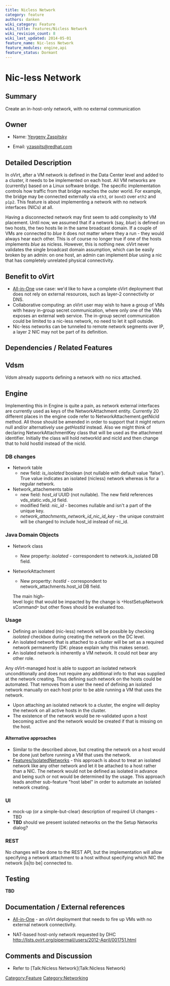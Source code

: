 ```yaml
---
title: Nicless Network
category: feature
authors: danken
wiki_category: Feature
wiki_title: Features/Nicless Network
wiki_revision_count: 8
wiki_last_updated: 2014-05-01
feature_name: Nic-less Network
feature_modules: engine,api
feature_status: Dormant
---
```


# Nic-less Network

## Summary

Create an in-host-only network, with no external communication

## Owner

*   Name: [Yevgeny Zaspitsky](User:yevgenyz)

<!-- -->

*   Email: <yzaspits@redhat.com>

## Detailed Description

In oVirt, after a VM network is defined in the Data Center level and added to a cluster, it needs to be implemented on each host. All VM networks are (currently) based on a Linux software bridge. The specific implementation controls how traffic from that bridge reaches the outer world. For example, the bridge may be connected externally via `eth3`, or `bond3` over `eth2` and `p1p2`. This feature is about implementing a network with no network interfaces (NICs) at all.

Having a disconnected network may first seem to add complexity to VM placement. Until now, we assumed that if a network (say, *blue*) is defined on two hosts, the two hosts lie in the same broadcast domain. If a couple of VMs are connected to *blue* it does not matter where they a run - they would always hear each other. This is of course no longer true if one of the hosts implements *blue* as nicless. However, this is nothing new. oVirt never validates the single broadcast domain assumption, which can be easily broken by an admin: on one host, an admin can implement *blue* using a nic that has completely unrelated physical connectivity.

## Benefit to oVirt

*   [All-in-One](Feature/AllInOne) use case: we'd like to have a complete oVirt deployment that does not rely on external resources, such as layer-2 connectivity or DNS.
*   Collaborative computing: an oVirt user may wish to have a group of VMs with heavy in-group secret communication, where only one of the VMs exposes an external web service. The in-group secret communication could be limited to a nic-less network, no need to let it spill outside.
*   Nic-less networks can be tunneled to remote network segments over IP, a layer 2 NIC may not be part of its definition.

## Dependencies / Related Features

## Vdsm

Vdsm already supports defining a network with no nics attached.

## Engine

Implementing this in Engine is quite a pain, as network external interfaces are currently used as keys of the NetworkAttachment entity. Currently 20 different places in the engine code refer to NetworkAttachement.getNicId method. All those should be amended in order to support that it might return null and/or alternatively use *getHostId* instead. Also we might think of declaring NetworkAttachmentKey class that will be used as the attachment identifier. Initially the class will hold networkId and nicId and then change that to hold hostId instead of the nicId.

### DB changes

*   Network table
    -   new field: *is_isolated* boolean (not nullable with default value 'false'). True value indicates an isolated (nicless) network whereas is for a regular network.
*   Network_attachements table
    -   new field: *host_id* UUID (not nullable). The new field references vds_static.vds_id field.
    -   modified field: *nic_id* - becomes nullable and isn't a part of the unique key.
    -   *network_attachments_network_id_nic_id_key* - the unique constraint will be changed to include host_id instead of nic_id.

### Java Domain Objects

*   Network class
    -   New property: *isolated* - correspondent to network.is_isolated DB field.
*   NetworkAttachment
    -   New propertty: *hostId* - correspondent to network_attachments.host_id DB field.

      The main high-level logic that would be impacted by the change is `*`HostSetupNetworksCommand`*` but other flows should be evaluated too.

### Usage

*   Defining an isolated (nic-less) network will be possible by checking *isolated* checkbox during creating the network on the DC level.
*   An isolated network that is attached to a cluster will be set as a required network permanently (DK: please explain why this makes sense).
*   An isolated network is inherently a VM network. It could not bear any other role.

Any oVirt-managed host is able to support an isolated network unconditionally and does not require any additional info to that was supplied at the network creating. Thus defining such network on the hosts could be automated. That removes from a user the need of defining an isolated network manually on each host prior to be able running a VM that uses the network.

*   Upon attaching an isolated network to a cluster, the engine will deploy the network on all active hosts in the cluster.
*   The existence of the network would be re-validated upon a host becoming active and the network would be created if that is missing on the host.

#### Alternative approaches

*   Similar to the described above, but creating the network on a host would be done just before running a VM that uses the network.
*   [Features/IsolatedNetworks](Features/IsolatedNetworks) - this approach is about to treat an isolated network like any other network and let it be attached to a host rather than a NIC. The network would not be defined as isolated in advance and being such or not would be determined by the usage. This approach leads another sub-feature "host label" in order to automate an isolated network creating.

### UI

*   mock-up (or a simple-but-clear) description of required UI changes - TBD
*   **TBD** should we present isolated networks on the the Setup Networks dialog?

### REST

No changes will be done to the REST API, but the implementation will allow specifying a network attachment to a host without specifying which NIC the network [is|to be] connected to.

## Testing

**TBD**

## Documentation / External references

*   [All-in-One](Feature/AllInOne) - an oVirt deployment that needs to fire up VMs with no external network connectivity.

<!-- -->

*   NAT-based host-only network requested by DHC <http://lists.ovirt.org/pipermail/users/2012-April/001751.html>

## Comments and Discussion

*   Refer to [Talk:Nicless Network](Talk:Nicless Network)

<Category:Feature> <Category:Networking>
